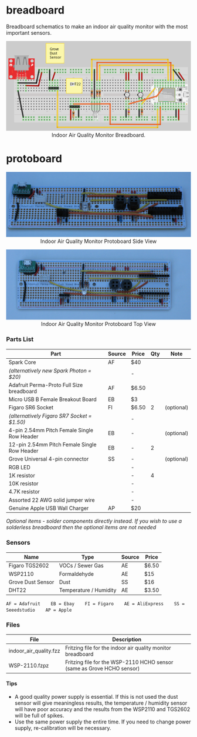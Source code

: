 # breadboard

Breadboard schematics to make an indoor air quality monitor with the most important sensors.

<p align="center">
  <img src="breadboard-iaq.png"/>
  <br/>
  Indoor Air Quality Monitor Breadboard.
</p>

# protoboard

<p align="center">
  <img src="proto-iaq-side.jpg"/>
  <br/>
  Indoor Air Quality Monitor Protoboard Side View
</p>

<p align="center">
  <img src="proto-iaq-top.jpg"/>
  <br/>
  Indoor Air Quality Monitor Protoboard Top View
</p>

### Parts List
|Part                                        |Source  |Price   |Qty  |Note       |
|--------------------------------------------|--------|--------|-----|-----------|
|Spark Core                                  |AF      |$40     |     |           |
|*(alternatively new Spark Photon = $20)*    |        | -      |     |           |
|Adafruit Perma-Proto Full Size breadboard   |AF      |$6.50   |     |           |
|Micro USB B Female Breakout Board	         |EB      |$3      |     |           |
|Figaro SR6 Socket                           |FI      |$6.50   |2    |(optional) |
|*(alternatively Figaro SR7 Socket = $1.50)* |        | -      |     |           |
|4-pin 2.54mm Pitch Female Single Row Header |EB      | -      |     |(optional) |
|12-pin 2.54mm Pitch Female Single Row Header|EB      | -      |2    |           |
|Grove Universal 4-pin connector             |SS      | -      |     |(optional) |
|RGB LED                                     |        | -      |     |           |
|1K resistor                                 |        | -      |4    |           |
|10K resistor                                |        | -      |     |           |
|4.7K resistor                               |        | -      |     |           |
|Assorted 22 AWG solid jumper wire           |        | -      |     |           |
|Genuine Apple USB Wall Charger              |AP      |$20     |     |           |

<i>Optional items - solder components directly instead. If you wish to use a solderless breadboard then the optional items are not needed</i>

### Sensors
|Name               |Type                   |Source  |Price   |
|-------------------|-----------------------|--------|--------|
|Figaro TGS2602     |VOCs / Sewer Gas       |AE      |$6.50   |
|WSP2110            |Formaldehyde           |AE      |$15     |
|Grove Dust Sensor  |Dust                   |SS      |$16     |
|DHT22              |Temperature / Humidity |AE      |$3.50   |

``AF = Adafruit    EB = Ebay    FI = Figaro    AE = AliExpress    SS = Seeedstudio    AP = Apple``

### Files
|File                        |Description                                                              |
|----------------------------|-------------------------------------------------------------------------|
|indoor_air_quality.fzz      |Fritzing file for the indoor air quality monitor breadboard              |
|WSP-2110.fzpz               |Fritzing file for the WSP-2110 HCHO sensor (same as Grove HCHO sensor)   |

#### Tips
* A good quality power supply is essential. If this is not used the dust sensor will give meaningless results, the temperature / humidity sensor will have poor accuracy and the results from the WSP2110 and TGS2602 will be full of spikes.
* Use the same power supply the entire time. If you need to change power supply, re-calibration will be necessary.

